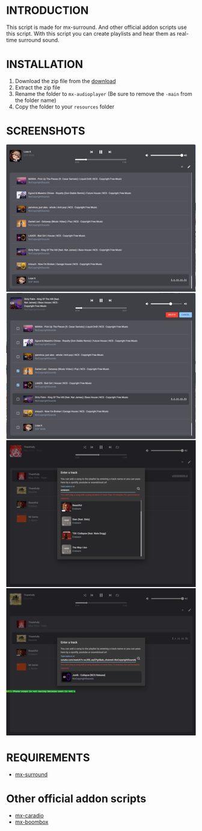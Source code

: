 # INTRODUCTION
This script is made for mx-surround. And other official addon scripts use this script. With this script you can create playlists and hear them as real-time surround sound.

# INSTALLATION
1. Download the zip file from the [download](https://github.com/MOXHARTZ/mx-audioplayer/archive/refs/heads/main.zip)
2. Extract the zip file
3. Rename the folder to `mx-audioplayer` (Be sure to remove the `-main` from the folder name)
4. Copy the folder to your `resources` folder

# SCREENSHOTS
![Screenshot 1](/screenshots/1.png)
![Screenshot 2](/screenshots/2.png)
![Screenshot 3](/screenshots/3.png)
![Screenshot 4](/screenshots/4.png)

# REQUIREMENTS
- [mx-surround](https://mxstore.tebex.io/package/5864855)

# Other official addon scripts
- [mx-caradio](https://github.com/MOXHARTZ/mx-caradio)
- [mx-boombox](https://github.com/MOXHARTZ/mx-boombox)